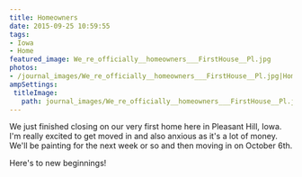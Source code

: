 ```yaml
---
title: Homeowners
date: 2015-09-25 10:59:55
tags:
- Iowa
- Home
featured_image: We_re_officially__homeowners___FirstHouse__Pl.jpg
photos:
- /journal_images/We_re_officially__homeowners___FirstHouse__Pl.jpg|Homeowners
ampSettings: 
 titleImage:
   path: journal_images/We_re_officially__homeowners___FirstHouse__Pl.jpg
---
```

We just finished closing on our very first home here in Pleasant Hill, Iowa. I'm really excited to get moved in and also anxious as it's a lot of money. We'll be painting for the next week or so and then moving in on October 6th.

Here's to new beginnings!
